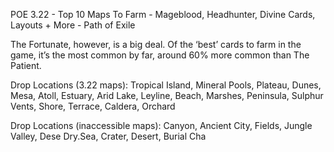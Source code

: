 POE 3.22 - Top 10 Maps To Farm - Mageblood, Headhunter, Divine
Cards, Layouts + More - Path of Exile


The Fortunate, however, is a big deal. Of the
‘best’ cards to farm in the game, it’s the most
common by far, around 60% more common than
The Patient.

Drop Locations (3.22 maps): 
Tropical Island, Mineral Pools, Plateau, 
Dunes, Mesa, Atoll, Estuary, Arid Lake, 
Leyline, Beach, Marshes, Peninsula, Sulphur Vents, 
Shore, Terrace, Caldera, Orchard

Drop Locations (inaccessible maps): Canyon, 
Ancient City, Fields, Jungle Valley, Dese
Dry.Sea, Crater, Desert, Burial Cha